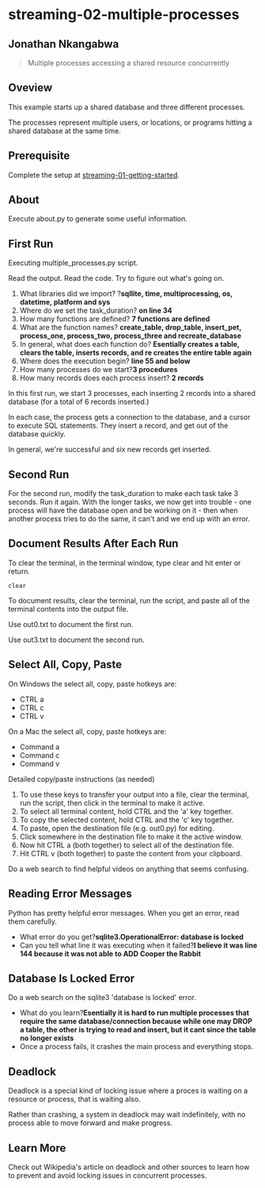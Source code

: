 # streaming-02-multiple-processes
## Jonathan Nkangabwa
> Multiple processes accessing a shared resource concurrently

## Oveview

This example starts up a shared database and three different processes.

The processes represent multiple users, or locations, or programs 
hitting a shared database at the same time. 

## Prerequisite

Complete the setup at [streaming-01-getting-started](https://github.com/denisecase/streaming-01-getting-started).

## About

Execute about.py to generate some useful information.

## First Run

Executing multiple_processes.py script.

Read the output. Read the code. 
Try to figure out what's going on. 

1. What libraries did we import? ?**sqllite, time, multiprocessing, os, datetime, platform and sys**
1. Where do we set the task_duration? **on line 34**
1. How many functions are defined? **7 functions are defined** 
1. What are the function names? **create_table, drop_table, insert_pet, process_one, process_two, process_three and recreate_database**
1. In general, what does each function do? **Esentially creates a table, clears the table, inserts records, and re creates the entire table again**
1. Where does the execution begin? **line 55 and below**
1. How many processes do we start?**3 procedures**
1. How many records does each process insert? **2 records**

In this first run, we start 3 processes, 
each inserting 2 records into a shared database 
(for a total of 6 records inserted.)

In each case, the process gets a connection to the database, 
and a cursor to execute SQL statements.
They insert a record, and get out of the database quickly.

In general, we're successful and six new records get inserted. 

## Second Run

For the second run, modify the task_duration to make each task take 3 seconds. Run it again. 
With the longer tasks, we now get into trouble - 
one process will have the database open and be working on it - 
then when another process tries to do the same, it can't and 
we end up with an error. 

## Document Results After Each Run

To clear the terminal, in the terminal window, type clear and hit enter or return. 

`clear`

To document results, clear the terminal, run the script, and paste all of the terminal contents into the output file.

Use out0.txt to document the first run. 

Use out3.txt to document the second run.

## Select All, Copy, Paste

On Windows the select all, copy, paste hotkeys are:

- CTRL a 
- CTRL c 
- CTRL v 

On a Mac the select all, copy, paste hotkeys are:

- Command a
- Command c
- Command v

Detailed copy/paste instructions (as needed)

1. To use these keys to transfer your output into a file, 
clear the terminal, run the script, then click in the terminal to make it active.
1. To select all terminal content, hold CTRL and the 'a' key together. 
1. To copy the selected content, hold CTRL and the 'c' key together. 
1. To paste, open the destination file (e.g. out0.py) for editing.
1. Click somewhere in the destination file to make it the active window.
1. Now hit CTRL a (both together) to select all of the destination file.
1. Hit CTRL v (both together) to paste the content from your clipboard.

Do a web search to find helpful videos on anything that seems confusing. 

## Reading Error Messages

Python has pretty helpful error messages. 
When you get an error, read them carefully. 

- What error do you get?**sqlite3.OperationalError: database is locked**
- Can you tell what line it was executing when it failed?**I believe it was line 144 because it was not able to ADD Cooper the Rabbit**


## Database Is Locked Error

Do a web search on the sqlite3 'database is locked' error.

- What do you learn?**Esentially it is hard to run multiple processes that require the same database/connection because while one may DROP a table, the other is trying to read and insert, but it cant since the table no longer exists**
- Once a process fails, it crashes the main process and everything stops. 

## Deadlock

Deadlock is a special kind of locking issue where a proces 
is waiting on a resource or process, that is waiting also. 

Rather than crashing, a system in deadlock may wait indefinitely, 
with no process able to move forward and make progress.

## Learn More

Check out Wikipedia's article on deadlock and other sources to learn how to prevent and avoid locking issues in concurrent processes. 

